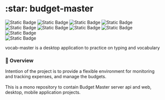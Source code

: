 
<h1>:star: budget-master  </h1> 

![Static Badge](https://img.shields.io/badge/JS-JavaScript-yellow?style=plastic&logo=JavaScript) ![Static Badge](https://img.shields.io/badge/TS-TypeScript-%233178C6?style=plastic&logo=TypeScript) ![Static Badge](https://img.shields.io/badge/React-18.2.0-blue?style=plastic&logo=React) ![Static Badge](https://img.shields.io/badge/Redux-5.0.1-%23764ABC?style=plastic&logo=Redux) ![Static Badge](https://img.shields.io/badge/Sass-1.69.5-pink?style=plastic&logo=Sass) ![Static Badge](https://img.shields.io/badge/MongoDB-7.0-%2347A248?style=plastic&logo=MongoDB&logoColor=%2347A248)
 ![Static Badge](https://img.shields.io/badge/node.js-v21.6.2-green?style=plastic&logo=Node.js) ![Static Badge](https://img.shields.io/badge/NestJS-10.0.0-%23E0234E?style=plastic&logo=nestjs&logoColor=%23E0234E) ![Static Badge](https://img.shields.io/badge/express.js-4.18.2-%23ce430b?style=plastic&logo=Express)  
![Static Badge](https://img.shields.io/badge/next.js-14.2.3-%23000000?style=plastic&logo=Next.js) 


vocab-master is a desktop application to practice on typing and vocabulary

### :eyes: Overview
Intention of the project is to provide a flexible environment for monitoring and tracking expenses, and manage the budgets.
<br>
<br>
This is a mono repository to contain Budget Master server api and web, desktop, mobile application projects.
<br>
<br>


